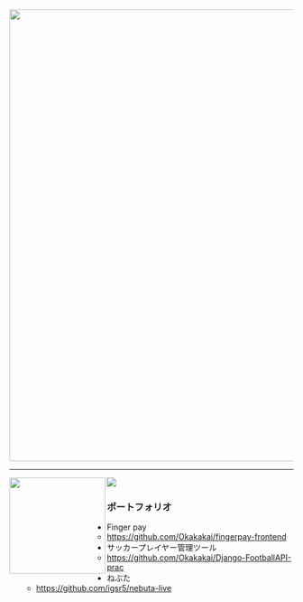 <img width=800 src="https://github-profile-trophy.vercel.app/?username=Okakakai&column=8&theme=gruvbox&no-frame=true"/>


---

<div>
  <img height="170" align="left" src="https://github-readme-stats.vercel.app/api?username=Okakakai&show_icons=true&theme=tokyonight&include_all_commits=true&" />
  <img src="https://github-readme-stats.vercel.app/api/top-langs/?username=Okakakai&layout=compact&theme=tokyonight" />
</div>

### ポートフォリオ
- Finger pay
    - https://github.com/Okakakai/fingerpay-frontend
- サッカープレイヤー管理ツール
    - https://github.com/Okakakai/Django-FootballAPI-prac
- ねぶた
    - https://github.com/igsr5/nebuta-live
